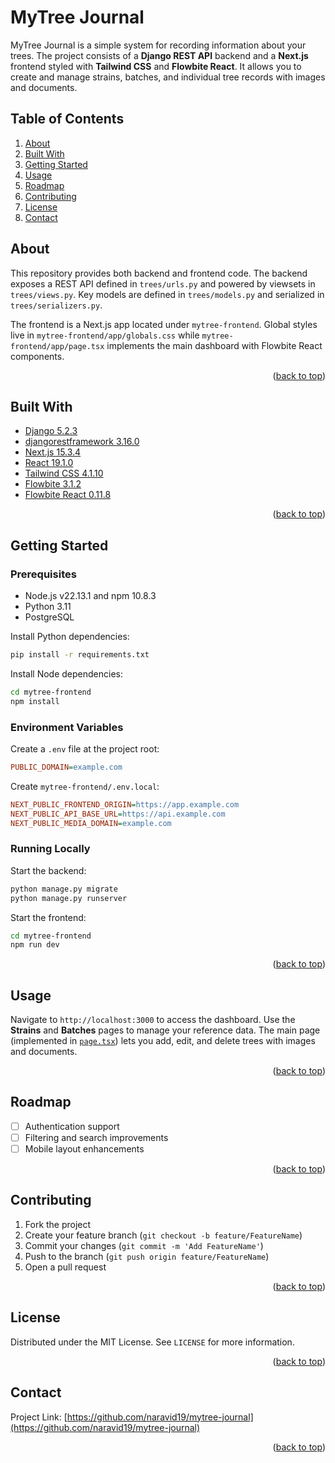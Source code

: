 # MyTree Journal

MyTree Journal is a simple system for recording information about your trees. The project consists of a **Django REST API** backend and a **Next.js** frontend styled with **Tailwind CSS** and **Flowbite React**. It allows you to create and manage strains, batches, and individual tree records with images and documents.

## Table of Contents
1. [About](#about)
2. [Built With](#built-with)
3. [Getting Started](#getting-started)
4. [Usage](#usage)
5. [Roadmap](#roadmap)
6. [Contributing](#contributing)
7. [License](#license)
8. [Contact](#contact)

## About

This repository provides both backend and frontend code. The backend exposes a REST API defined in `trees/urls.py` and powered by viewsets in `trees/views.py`. Key models are defined in `trees/models.py` and serialized in `trees/serializers.py`.

The frontend is a Next.js app located under `mytree-frontend`. Global styles live in `mytree-frontend/app/globals.css` while `mytree-frontend/app/page.tsx` implements the main dashboard with Flowbite React components.

<p align="right">(<a href="#top">back to top</a>)</p>

## Built With

- [Django 5.2.3](https://www.djangoproject.com/)
- [djangorestframework 3.16.0](https://www.django-rest-framework.org/)
- [Next.js 15.3.4](https://nextjs.org/)
- [React 19.1.0](https://react.dev/)
- [Tailwind CSS 4.1.10](https://tailwindcss.com/)
- [Flowbite 3.1.2](https://flowbite.com/)
- [Flowbite React 0.11.8](https://flowbite.com/docs/getting-started/react/)

<p align="right">(<a href="#top">back to top</a>)</p>

## Getting Started

### Prerequisites
- Node.js v22.13.1 and npm 10.8.3
- Python 3.11
- PostgreSQL

Install Python dependencies:
```bash
pip install -r requirements.txt
```

Install Node dependencies:
```bash
cd mytree-frontend
npm install
```

### Environment Variables
Create a `.env` file at the project root:
```ini
PUBLIC_DOMAIN=example.com
```

Create `mytree-frontend/.env.local`:
```ini
NEXT_PUBLIC_FRONTEND_ORIGIN=https://app.example.com
NEXT_PUBLIC_API_BASE_URL=https://api.example.com
NEXT_PUBLIC_MEDIA_DOMAIN=example.com
```

### Running Locally
Start the backend:
```bash
python manage.py migrate
python manage.py runserver
```

Start the frontend:
```bash
cd mytree-frontend
npm run dev
```

<p align="right">(<a href="#top">back to top</a>)</p>

## Usage

Navigate to `http://localhost:3000` to access the dashboard. Use the **Strains** and **Batches** pages to manage your reference data. The main page (implemented in [`page.tsx`](mytree-frontend/app/page.tsx)) lets you add, edit, and delete trees with images and documents.

<p align="right">(<a href="#top">back to top</a>)</p>

## Roadmap
- [ ] Authentication support
- [ ] Filtering and search improvements
- [ ] Mobile layout enhancements

<p align="right">(<a href="#top">back to top</a>)</p>

## Contributing
1. Fork the project
2. Create your feature branch (`git checkout -b feature/FeatureName`)
3. Commit your changes (`git commit -m 'Add FeatureName'`)
4. Push to the branch (`git push origin feature/FeatureName`)
5. Open a pull request

<p align="right">(<a href="#top">back to top</a>)</p>

## License

Distributed under the MIT License. See `LICENSE` for more information.

<p align="right">(<a href="#top">back to top</a>)</p>

## Contact

Project Link: [https://github.com/naravid19/mytree-journal](https://github.com/naravid19/mytree-journal)

<p align="right">(<a href="#top">back to top</a>)</p>
